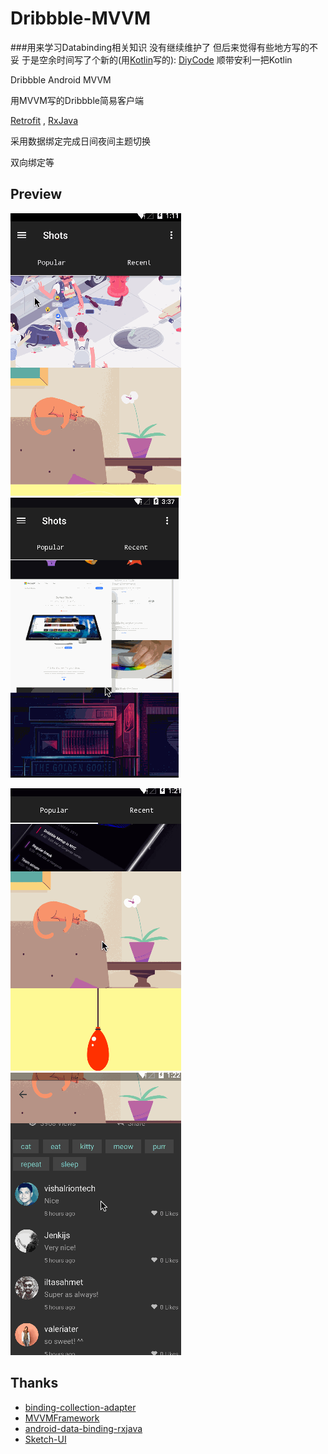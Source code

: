 # Dribbble-MVVM

###用来学习Databinding相关知识 没有继续维护了 但后来觉得有些地方写的不妥 于是空余时间写了个新的(用[Kotlin](https://kotlinlang.org/)写的): [DiyCode](https://github.com/adgvcxz/Diycode) 顺带安利一把Kotlin


Dribbble Android MVVM

用MVVM写的Dribbble简易客户端

[Retrofit](https://square.github.io/retrofit) ,  [RxJava](https://github.com/ReactiveX/RxJava)

采用数据绑定完成日间夜间主题切换

双向绑定等


## Preview

![](https://github.com/adgvcxz/Adgble/blob/master/img/gif1.gif)
![](https://github.com/adgvcxz/Adgble/blob/master/img/gif2.gif)

![](https://github.com/adgvcxz/Adgble/blob/master/img/gif3.gif)
![](https://github.com/adgvcxz/Adgble/blob/master/img/gif4.gif)



## Thanks

- [binding-collection-adapter](https://github.com/evant/binding-collection-adapter)
- [MVVMFramework](https://github.com/saiwu-bigkoo/Android-MVVMFramework)
- [android-data-binding-rxjava](https://github.com/TangoAgency/android-data-binding-rxjava)
- [Sketch-UI](http://www.sketchappsources.com/free-source/920-dribbble-app-material-design-sketch-freebie-resource.html)